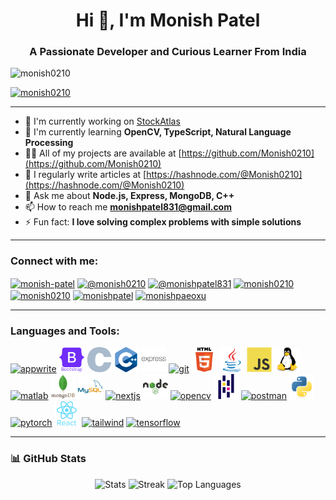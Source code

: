<h1 align="center">Hi 👋, I'm Monish Patel</h1>
<h3 align="center">A Passionate Developer and Curious Learner From India</h3>

<p align="left"> 
  <img src="https://komarev.com/ghpvc/?username=monish0210&label=Profile%20views&color=0e75b6&style=flat" alt="monish0210" /> 
</p>

<p align="left">
  <a href="https://github.com/ryo-ma/github-profile-trophy">
    <img src="https://github-profile-trophy.vercel.app/?username=monish0210&margin-w=5" alt="monish0210" />
  </a>
</p>

---
- 🔭 I'm currently working on [StockAtlas](https://github.com/Tejas028/StockAtlas)
- 🌱 I'm currently learning **OpenCV, TypeScript, Natural Language Processing**
- 👨‍💻 All of my projects are available at [https://github.com/Monish0210](https://github.com/Monish0210)
- 📝 I regularly write articles at [https://hashnode.com/@Monish0210](https://hashnode.com/@Monish0210)
- 💬 Ask me about **Node.js, Express, MongoDB, C++**
- 📫 How to reach me **monishpatel831@gmail.com**
- ⚡ Fun fact: **I love solving complex problems with simple solutions**
---

<h3 align="left">Connect with me:</h3>
<p align="left">
<a href="https://linkedin.com/in/monish-patel" target="_blank"><img align="center" src="https://raw.githubusercontent.com/rahuldkjain/github-profile-readme-generator/master/src/images/icons/Social/linked-in-alt.svg" alt="monish-patel" height="30" width="40" /></a>
<a href="https://hashnode.com/@monish0210" target="_blank"><img align="center" src="https://raw.githubusercontent.com/rahuldkjain/github-profile-readme-generator/master/src/images/icons/Social/hashnode.svg" alt="@monish0210" height="30" width="40" /></a>
<a href="https://medium.com/@monishpatel831" target="_blank"><img align="center" src="https://raw.githubusercontent.com/rahuldkjain/github-profile-readme-generator/master/src/images/icons/Social/medium.svg" alt="@monishpatel831" height="30" width="40" /></a>
<a href="https://www.codechef.com/users/monish0210" target="_blank"><img align="center" src="https://cdn.jsdelivr.net/npm/simple-icons@3.1.0/icons/codechef.svg" alt="monish0210" height="30" width="40" /></a>
<a href="https://codeforces.com/profile/monish0210" target="_blank"><img align="center" src="https://raw.githubusercontent.com/rahuldkjain/github-profile-readme-generator/master/src/images/icons/Social/codeforces.svg" alt="monish0210" height="30" width="40" /></a>
<a href="https://www.leetcode.com/monish0210" target="_blank"><img align="center" src="https://raw.githubusercontent.com/rahuldkjain/github-profile-readme-generator/master/src/images/icons/Social/leet-code.svg" alt="monishpatel" height="30" width="40" /></a>
<a href="https://auth.geeksforgeeks.org/user/monishpaeoxu" target="_blank"><img align="center" src="https://raw.githubusercontent.com/rahuldkjain/github-profile-readme-generator/master/src/images/icons/Social/geeks-for-geeks.svg" alt="monishpaeoxu" height="30" width="40" /></a>
</p>

---

<h3 align="left">Languages and Tools:</h3>
<p align="left">
  <a href="https://appwrite.io" target="_blank"><img src="https://www.vectorlogo.zone/logos/appwriteio/appwriteio-icon.svg" alt="appwrite" width="40" height="40"/></a>
  <a href="https://getbootstrap.com" target="_blank"><img src="https://raw.githubusercontent.com/devicons/devicon/master/icons/bootstrap/bootstrap-plain-wordmark.svg" alt="bootstrap" width="40" height="40"/></a>
  <a href="https://www.cprogramming.com/" target="_blank"><img src="https://raw.githubusercontent.com/devicons/devicon/master/icons/c/c-original.svg" alt="c" width="40" height="40"/></a>
  <a href="https://www.w3schools.com/cpp/" target="_blank"><img src="https://raw.githubusercontent.com/devicons/devicon/master/icons/cplusplus/cplusplus-original.svg" alt="cplusplus" width="40" height="40"/></a>
  <a href="https://expressjs.com" target="_blank"><img src="https://raw.githubusercontent.com/devicons/devicon/master/icons/express/express-original-wordmark.svg" alt="express" width="40" height="40"/></a>
  <a href="https://git-scm.com/" target="_blank"><img src="https://www.vectorlogo.zone/logos/git-scm/git-scm-icon.svg" alt="git" width="40" height="40"/></a>
  <a href="https://www.w3.org/html/" target="_blank"><img src="https://raw.githubusercontent.com/devicons/devicon/master/icons/html5/html5-original-wordmark.svg" alt="html5" width="40" height="40"/></a>
  <a href="https://www.java.com" target="_blank"><img src="https://raw.githubusercontent.com/devicons/devicon/master/icons/java/java-original.svg" alt="java" width="40" height="40"/></a>
  <a href="https://developer.mozilla.org/en-US/docs/Web/JavaScript" target="_blank"><img src="https://raw.githubusercontent.com/devicons/devicon/master/icons/javascript/javascript-original.svg" alt="javascript" width="40" height="40"/></a>
  <a href="https://www.linux.org/" target="_blank"><img src="https://raw.githubusercontent.com/devicons/devicon/master/icons/linux/linux-original.svg" alt="linux" width="40" height="40"/></a>
  <a href="https://www.mathworks.com/" target="_blank"><img src="https://upload.wikimedia.org/wikipedia/commons/2/21/Matlab_Logo.png" alt="matlab" width="40" height="40"/></a>
  <a href="https://www.mongodb.com/" target="_blank"><img src="https://raw.githubusercontent.com/devicons/devicon/master/icons/mongodb/mongodb-original-wordmark.svg" alt="mongodb" width="40" height="40"/></a>
  <a href="https://www.mysql.com/" target="_blank"><img src="https://raw.githubusercontent.com/devicons/devicon/master/icons/mysql/mysql-original-wordmark.svg" alt="mysql" width="40" height="40"/></a>
  <a href="https://nextjs.org/" target="_blank"><img src="https://cdn.worldvectorlogo.com/logos/nextjs-2.svg" alt="nextjs" width="40" height="40"/></a>
  <a href="https://nodejs.org" target="_blank"><img src="https://raw.githubusercontent.com/devicons/devicon/master/icons/nodejs/nodejs-original-wordmark.svg" alt="nodejs" width="40" height="40"/></a>
  <a href="https://opencv.org/" target="_blank"><img src="https://www.vectorlogo.zone/logos/opencv/opencv-icon.svg" alt="opencv" width="40" height="40"/></a>
  <a href="https://pandas.pydata.org/" target="_blank"><img src="https://raw.githubusercontent.com/devicons/devicon/2ae2a900d2f041da66e950e4d48052658d850630/icons/pandas/pandas-original.svg" alt="pandas" width="40" height="40"/></a>
  <a href="https://postman.com" target="_blank"><img src="https://www.vectorlogo.zone/logos/getpostman/getpostman-icon.svg" alt="postman" width="40" height="40"/></a>
  <a href="https://www.python.org" target="_blank"><img src="https://raw.githubusercontent.com/devicons/devicon/master/icons/python/python-original.svg" alt="python" width="40" height="40"/></a>
  <a href="https://pytorch.org/" target="_blank"><img src="https://www.vectorlogo.zone/logos/pytorch/pytorch-icon.svg" alt="pytorch" width="40" height="40"/></a>
  <a href="https://reactjs.org/" target="_blank"><img src="https://raw.githubusercontent.com/devicons/devicon/master/icons/react/react-original-wordmark.svg" alt="react" width="40" height="40"/></a>
  <a href="https://tailwindcss.com/" target="_blank"><img src="https://www.vectorlogo.zone/logos/tailwindcss/tailwindcss-icon.svg" alt="tailwind" width="40" height="40"/></a>
  <a href="https://www.tensorflow.org" target="_blank"><img src="https://www.vectorlogo.zone/logos/tensorflow/tensorflow-icon.svg" alt="tensorflow" width="40" height="40"/></a>
</p>

---

### 📊 GitHub Stats
<p align="center">
  <img src="https://github-readme-stats.vercel.app/api?username=monish0210&show_icons=true&theme=radical" alt="Stats" width="48%"/>
  <img src="https://github-readme-streak-stats.herokuapp.com/?user=monish0210&theme=radical" alt="Streak" width="48%"/>
  <img src="https://github-readme-stats.vercel.app/api/top-langs/?username=monish0210&layout=compact&theme=radical" alt="Top Languages" width="48%"/>
</p>
